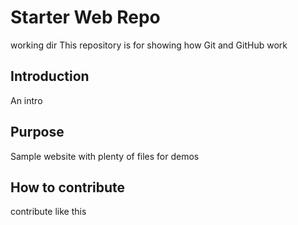 # Starter Web Repo

working dir
This repository is for showing how Git and GitHub work

## Introduction

An intro 

## Purpose

Sample website with plenty of files for demos

## How to contribute

contribute like this 

